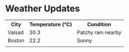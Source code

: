 # Weather Updates

<!-- WEATHER-UPDATE-START -->
<table><tr><th>City</th><th>Temperature (°C)</th><th>Condition</th></tr><tr><td>Valsad</td><td>30.3</td><td>Patchy rain nearby</td></tr><tr><td>Boston</td><td>22.2</td><td>Sunny</td></tr><tr><td></td><td></td><td></td></tr></table>
<!-- WEATHER-UPDATE-END -->
